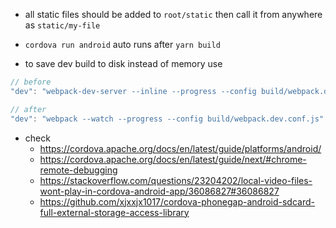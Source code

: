 - all static files should be added to `root/static` then call it from anywhere as
`static/my-file`

- `cordova run android` auto runs after `yarn build`

- to save dev build to disk instead of memory use
```js
// before
"dev": "webpack-dev-server --inline --progress --config build/webpack.dev.conf.js"

// after
"dev": "webpack --watch --progress --config build/webpack.dev.conf.js"
```

- check
  + https://cordova.apache.org/docs/en/latest/guide/platforms/android/
  + https://cordova.apache.org/docs/en/latest/guide/next/#chrome-remote-debugging
  + https://stackoverflow.com/questions/23204202/local-video-files-wont-play-in-cordova-android-app/36086827#36086827
  + https://github.com/xjxxjx1017/cordova-phonegap-android-sdcard-full-external-storage-access-library
